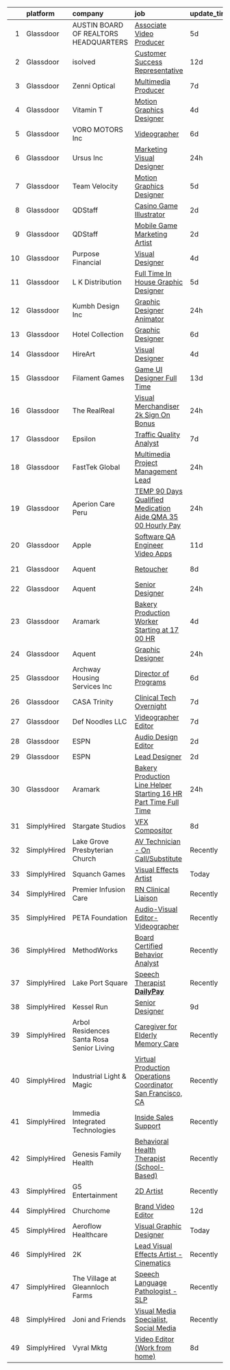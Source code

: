 

|    | platform    | company                                   | job                                                                                                                                                                                                                                                                                                                                                                                                                                                                                                                                                                                                                                                                                                                                                                                                                                                                                                                                                                                                                                                                                                                                                                                                                                                                                                                                                                                                  | update_time   | location             |
|---:|:------------|:------------------------------------------|:-----------------------------------------------------------------------------------------------------------------------------------------------------------------------------------------------------------------------------------------------------------------------------------------------------------------------------------------------------------------------------------------------------------------------------------------------------------------------------------------------------------------------------------------------------------------------------------------------------------------------------------------------------------------------------------------------------------------------------------------------------------------------------------------------------------------------------------------------------------------------------------------------------------------------------------------------------------------------------------------------------------------------------------------------------------------------------------------------------------------------------------------------------------------------------------------------------------------------------------------------------------------------------------------------------------------------------------------------------------------------------------------------------|:--------------|:---------------------|
|  1 | Glassdoor   | AUSTIN BOARD OF REALTORS HEADQUARTERS     | [Associate Video Producer](https://www.glassdoor.com/partner/jobListing.htm?pos=111&ao=1110586&s=58&guid=00000181d24bd8f58a8510019010fb15&src=GD_JOB_AD&t=SR&vt=w&ea=1&cs=1_85854e1f&cb=1657090595448&jobListingId=1007973154065&cpc=39A4E8CE329AB187&jrtk=3-0-1g794nm95ghql801-1g794nm9kghrc800-01ecd5dc6df1b501--6NYlbfkN0CzcDFs8cjNZITHzPaspPYUdxCTppyanGLeq-qEeiOFHwY2WUyAnrlCtEZ5GVhe4twuwkeqr4_pF1yvj7ac6m-f5901tEcCJT60M50YzRJ4UZadKXZh7DfT8HXPoiqWHcKPweUpn6hWm4MJc5-etzsvyH7xlHGwUzlnKrT1uJzPWkt56GE51CZ4CZFn9nysYgh7wNU1RABahE3sH-CdX7bih00e445Sn95GHe_xMCoFwUMYupUKIHcJqrzGLgnJ_7AlvNcEooU0FuYBnspo017hmB1-VFMXjkxHaWqs6xxeCiZI8YthDdJqA6nu21wonK86a-gtcBZM8JxWCMKNwDV0hRdKNE8fPqg6ip0lzWTjIrRWLFSeGpyab6F9b09ArfGyrLeHoIfdjo8vVMLIQIRhzx70jEBCr-b7WmLw0RKCdmZ7fK4GsG56mVvCYzYiELDRySoZ72PkM6b9Uf_eiaNJrlguVkc6OcLPsqdjw8uxxbhtVRJ6onpO4L_Qq1hbGxE%3D)                                                                                                                                                                                                                                                                                                                                                                                                                                                                                                                                    | 5d            | Austin, TX           |
|  2 | Glassdoor   | isolved                                   | [Customer Success Representative](https://www.glassdoor.com/partner/jobListing.htm?pos=105&ao=1110586&s=58&guid=00000181d24bd8f58a8510019010fb15&src=GD_JOB_AD&t=SR&vt=w&ea=1&cs=1_5d90a823&cb=1657090595450&jobListingId=1007960397823&cpc=545C0D17DAD7ABB7&jrtk=3-0-1g794nm95ghql801-1g794nm9kghrc800-d3cd1eaf8ba877d9--6NYlbfkN0BEiXzCIwcbKr5ayBEkunnsXndc8R7OHjtGbRXojM3MoWPXUa27Yd5rJD0bxfa0nZfO56H5lkRP5L541v4_xgXq-MNmIqg8uITfTyxcwmi7mXehN3CtQWD25UFoGLWW6pB12B1zZl2hooTnn5a7_DD-f6kc4IiwgkdcUWhE4jaRW3-xa_MVfyLflW4g0-w-u0dOgSOmZGHLdDNHV6VIBntdwWfhNuxdUOxxV0WZGQYPhXP-FRxw-mv0-ORVnDOiVSYmYBsxT1sqqTPOGYYNXULqiQZAOfMNehpaLDUPas2YOxzCtvigBozjgETRJsWm8AtuCSkbEs96dnTvYk6QBc8gqC2F48IXU6MpzxlSuVdHuy0QUkzIHg5gxD2hWnNhw3lMJxDVUpbwQf0TWZIEXJVliQelnUiW-cnv7qjd7XfB4ut8OZn5p4OuoxwE0Kr98ZI554vtwObJNsdy3QqhZ2-X24XyD8VZmvNvfGBRFyQpQzSlpnvCHULlKbUuBTq17hSvPTtsavnhO_NvgCktrfQ3gEDqTT9vA3qwZeWYVsvdONKgDqIiXdgMVqLN8GTxAwE%3D)                                                                                                                                                                                                                                                                                                                                                                                                                                                             | 12d           | Charlotte, NC        |
|  3 | Glassdoor   | Zenni Optical                             | [Multimedia Producer](https://www.glassdoor.com/partner/jobListing.htm?pos=117&ao=1110586&s=58&guid=00000181d24bd8f58a8510019010fb15&src=GD_JOB_AD&t=SR&vt=w&cs=1_c6c1809b&cb=1657090595448&jobListingId=1007969228595&cpc=1CBFC3E34E2A31FF&jrtk=3-0-1g794nm95ghql801-1g794nm9kghrc800-66685a8423798669--6NYlbfkN0D-wagnijxwAeJpKSfKqQ0J9oHqjS3FlIu-AqopM5OplQZzaVhIx9UO4Q8hxVMhGuV9HaKCSmmGouoCn9-qnEDTCmxhL6b3Vv_ut4oOvfUCOD0LYqf-u_8YTEmNGA4jkamHQGlOUxVZ5493jj-ezdqAmnIWlwf8_GxwHBtD9W21By3-Qrx_wHswLoOmHOTypZxH7020Y6_vXGHnEqBZvX9t45Z2kfigd0dj1dZ6jy3c4C4RNhiJatI-69ZhDIe3zEHARhbqYaQYNErSmwgYrhX_U0UBA06v4ZSRuwZNJyKjWDaYOo1XzmMdRhXz9RPTbchtniaidfAPWD_3UUx5nYXN27SWE6MCjZTk-bZthzHaxEs_9t4D8XImIIRDd7ZQt_du-e-wsO4zxPUqstTOCYes58K8gl98W-91we-yvEp2sKTfrN1W8T3OxG6SVf6Otd76h-ZDogQHERwM5KyYC4BX)                                                                                                                                                                                                                                                                                                                                                                                                                                                                                                                                                                                            | 7d            | Remote               |
|  4 | Glassdoor   | Vitamin T                                 | [Motion Graphics Designer](https://www.glassdoor.com/partner/jobListing.htm?pos=129&ao=1110586&s=58&guid=00000181d24bd8f58a8510019010fb15&src=GD_JOB_AD&t=SR&vt=w&cs=1_5bf8b4db&cb=1657090595450&jobListingId=1007978307771&cpc=7F6F94E2229B3AB5&jrtk=3-0-1g794nm95ghql801-1g794nm9kghrc800-ad0a29d79cbbf1f8--6NYlbfkN0DMrcEu7yrtATojKJA7cEzGQ3FdRGWLh0CZQInL4ECGI6k5tN82kdM0cJmh4vC7GggCHq40R6owTJVZscrfZBarj3_7So2qHyJmuk74L0VGNx0XDBfPQwFmuOiRS15apU1baTQjWyZQSTfWUuxzgV3uiU7jPP4Ca-Bm8QN2B-vN3ti01CXDx8v4NWGjXp449vp5_xXpyt6mQ3M3WG_W3YXQXzPHmKEmrBDq4eDpnP-OgtA9Lp1jerdLQwsQq2uezcMIpWWWEmvkDwZJjSozhlEO1uztm4TqE__vPttVlSDGNH24oRDea-XHZ5OXFPIf-n3qy9AcJ4axtEFGH5MTcQATiIQFpxPc6pHrTeZogNZEgaBTNG_wHOj50izePu6MzG7yOJCM2kO8QZz3LLr-a5DnOmc6GUochUnyD-aZB0xao0gcCjH4-uQ5zrgs844vlyIdBqENFkP7PsPdLlFiWeyc30Z9pESA8Rc%3D)                                                                                                                                                                                                                                                                                                                                                                                                                                                                                                                                                                         | 4d            | Los Angeles, CA      |
|  5 | Glassdoor   | VORO MOTORS  Inc                          | [Videographer](https://www.glassdoor.com/partner/jobListing.htm?pos=127&ao=1110586&s=58&guid=00000181d24bd8f58a8510019010fb15&src=GD_JOB_AD&t=SR&vt=w&ea=1&cs=1_21d67a70&cb=1657090595450&jobListingId=1007970831526&cpc=654405A9B1E0A9F5&jrtk=3-0-1g794nm95ghql801-1g794nm9kghrc800-c89a94ad0a70ac66--6NYlbfkN0DOo14sSDmFoOqMAgxcXQVHQ31jiCgySudKjH39KCobDHlqGt6ed5SPC8aRYokvCCivaetRbOTufWv4bWgzglSCUg76x91TjJ6fRs-WvdnAgkwic73biRblAm4TLn6FpWiVmpDlPXWhVbndEA1lmN4x3MITH1mZidR0cNIMiu2uB4s7hWoG8fleI_TeAaT7-QMGRYZ56whXbN5oIu4IHxb6-9KHEjOO1J28WVkBGZjYyomJz3FZPJW-T0iwqaSmf_VV8Lfc7KeTOBD4kuG0XOjE2OP9TgI5NfzBqsrxXHBblCN6BSNNzOodxeInuVQNWUY93AzRyGoprTOIfBqy6iOtOEyaUDnwZz_jqeZVb7shFT-QvqgDcdzOK0R7WLc3xxc_Gfk-xn90HHYViIHwIqToL8w4llU4CCxpH87tvYslOrzGDAzzfpN5V30vBtB1X35HKXhxgC1_qCwCXvWjcfZrjFYoZLxFLoEjVQA4iPn352lxZ75quGMO)                                                                                                                                                                                                                                                                                                                                                                                                                                                                                                                                                              | 6d            | Los Angeles, CA      |
|  6 | Glassdoor   | Ursus  Inc                                | [Marketing   Visual Designer](https://www.glassdoor.com/partner/jobListing.htm?pos=120&ao=1110586&s=58&guid=00000181d24bd8f58a8510019010fb15&src=GD_JOB_AD&t=SR&vt=w&ea=1&cs=1_a4b2b2c6&cb=1657090595449&jobListingId=1007985675315&cpc=59DEFF8D475298C3&jrtk=3-0-1g794nm95ghql801-1g794nm9kghrc800-f29d6c416d7e7661--6NYlbfkN0CT8vBT9H5mqECx2dfLV_FONLPDKpIRssxVwtj05Tmm4rA5I0VNOPdM1oYsK66ov5qs26oXjfHfguzQooc3G5Pl-ghCmGPoj2PmFbu89wOeXUIWofUIEanFBQPQQprKV32zN9Eeuix_fCN_LoNFfc6-kzPEHPQ6WqAeZZW7SVPGAneNoR4LL4ICaWUunWEm0NMQwllCqzpb2jbXfq8vno7CjDfcNhde_W5Dghnziav4Z672-EZ4y4kQl5d4YY7G0P_MzTCz_V2KGeLpA4G0WV_bzB5BrxYEhPxUTp5P0zQewCglRmI_LKCzDMzOjtzCOpIqdA9-p-0ma8y3TAf7_YdMu5lJxHjtDXCYMiVz1RSbGiZWMstjjwbxWfy1zAk4dims6IVhr0D06MhjhrLT9IhTinadZiiO_N3arpfQEHL8NFS2TVJes2V3fL8ynt-ihfqthY3_mk_bzsTiaKqF1gOLLoUYVEdAfZGCz0x5GGhyufazwkMWyttugfpmIGJvYYqNwiv-Yxc-Iae9696z_KnO_a9rvG0DOqDM0Xz3OUrLB0TFz5brEvjwMlnPrO3UzcQrBfyxnEF2V5lmyY2fd-FBDf_TYPgEgkavE_PNnFidVIPgLrIu78TTkbKGR4zu8xsxLx8iihBBnKug1DhFpQhk84ekht45sYsOoXdDEkmHpiCj89E1IkXUm7WTiWxd7VsH1MsRk3qhZ_S2EToL0Ilk7lVOewi826wIyDzZ89eeN-iXW4ZueKUQqCoDa5-fibWKVcfHV59JQbz4pexwrC70Zffd1IQlMjoSNAcfElCi8HlMp0wF_ntsLkuVqxmyUV1-XTX4DMNjDxNSuHkbbmY06hVO5TMUj945YGm8ciUX4IcD2eN02TcyW3Xigz24VN2aV7-6o7XDNmtCvWN2pswSXVI1W2bhdvHxRzuGbT2EAvb25LKpZzTUgSY7-I853t616xfTGCXkFmchG04A1cljKum4QCEg3nvabD_5ghd2RVEAGu5oYBl9KyIJzH2akds%3D) | 24h           | Los Angeles, CA      |
|  7 | Glassdoor   | Team Velocity                             | [Motion Graphics Designer](https://www.glassdoor.com/partner/jobListing.htm?pos=116&ao=1110586&s=58&guid=00000181d24bd8f58a8510019010fb15&src=GD_JOB_AD&t=SR&vt=w&ea=1&cs=1_a91f9f5a&cb=1657090595448&jobListingId=1007973989941&cpc=1CBFC3E34E2A31FF&jrtk=3-0-1g794nm95ghql801-1g794nm9kghrc800-ea543584044f705d--6NYlbfkN0BmIoKocX2EPZz2-LnVx7uj6CrWseJC8UJJqrhDAcGvGRNfkRIuQJORHMGhgoMLvmYGsRsmv1pPn76ZsP_8RNjZ-MQZjfppVK3kdaEAmYsjJbUQfhv68w-4RDZGBFONO9bTiyU9tlfJM0B78Fejc0CpaC_gox3WUqy6473I44zGDINgRU_zKAcU9W65r5SAW04qiyATXgaJjmOcHLRPsO-ytjSJzVzorAe4n9XlKAXO9oqPzp_7AK7VJ7Y5OmuGXVcduO4C-jlXRP5Fhgj1lude-wnO7IZEhHeLmOyhg7Zg2tOIiDOLzGUABZ6s9b1rFxW94DWlFNFh-cCqNmyw8GH-oLIp1laz5XmBB7zoud3qSozC61--keQfVdKqBXNyfmlSsiFc6P6L2wFpWkBKABbttp4MfDg4vPBZyGyMS6ggEKa5WLXquOusMsrmMv4H3810RW1OMIlaRgGIHMesSJiZv7Jjiggei004hgynP6uyyOD_qui8h3GprJHZlyoMP00%3D)                                                                                                                                                                                                                                                                                                                                                                                                                                                                                                                                    | 5d            | Remote               |
|  8 | Glassdoor   | QDStaff                                   | [Casino Game Illustrator](https://www.glassdoor.com/partner/jobListing.htm?pos=109&ao=1110586&s=58&guid=00000181d24bd8f58a8510019010fb15&src=GD_JOB_AD&t=SR&vt=w&ea=1&cs=1_27ecdb9a&cb=1657090595447&jobListingId=1007979465017&cpc=1CBFC3E34E2A31FF&jrtk=3-0-1g794nm95ghql801-1g794nm9kghrc800-7b5571057083f71e--6NYlbfkN0BK9GXDcakwdiqmeo8o-2GvkYnmPkq7xevAHdeF_847qkpPJo8-WyfGxHsHPe4cA6EI7EtJnTtXxg2G6TxjzkWSjN-_eoC0CQqc2RAq2MV5g6TovBKQDk7CcqvV3amJm8rIfBPyOGl_nc6LyWzqcbr5tu7ooFcLrIX_cxWhA8bZqCmVqt4J3dHYmFhfahSv8Ld_gr3SwGZMyaOTViRZN11z-tlFsr6aVkM0uyR2JuYMYuNSdYCFw2fok8dqDEd7tJjl0XLKMVMdnF42I2q5At2xCcYWRAbgdZjmfTQUFtRVZrAZ7FVyB6GUwsrvk1MeYEXu6e1Bqz7btV3Phgz6I5sKPWU3LWVpXs9sqvs3cejse4ett98JmRdcPos2f4Iui1bGYdks_SNJ60esUjxYFtu8MqQGD9gT1SQo2HVKHT8v-5myb_vfh8D7QxBicVsxXgpdUH0gjILDEmGU-MRE0tUFy3Z6NGq1OpM-0PawOG-BkA%3D%3D)                                                                                                                                                                                                                                                                                                                                                                                                                                                                                                                                                       | 2d            | Escondido, CA        |
|  9 | Glassdoor   | QDStaff                                   | [Mobile Game Marketing Artist](https://www.glassdoor.com/partner/jobListing.htm?pos=112&ao=1110586&s=58&guid=00000181d24bd8f58a8510019010fb15&src=GD_JOB_AD&t=SR&vt=w&ea=1&cs=1_9c5ee24d&cb=1657090595448&jobListingId=1007979465013&cpc=1D891ED3EFC3904E&jrtk=3-0-1g794nm95ghql801-1g794nm9kghrc800-7dd30ab41ee61ded--6NYlbfkN0BK9GXDcakwdiqmeo8o-2GvkYnmPkq7xevAHdeF_847qkpPJo8-WyfGr2oLhzfMXtsf-pDOwV52VHZY-X70xHVDAdOFESK7mgqF8dzbmRcNoYT54_ihXn0prwXndvED4r-5MgURBs4ii0LPpIlobmpI69ifvqMoAgfJeUP_jCM8IkZ3pvOfmo_EeACKdadGe8vLACVdNPY_olDx9YZMTm6cug3gHk6wiHCJ0IF6kDQKvPi3nkti15PUGMiVeQVhkOtLghv3dQr0cg9dxuJMC-kroSKp57_XHqnSi-rXr3xLhqjsp8M54MlNgN4RzYAbpO3sA9O5Qh48UnTiZt5LWxyHAHNxM4ABD-nN0pzquTd_16Xx9fG2SrMdV1DuklCnsXglrB7xO93KmHsNkUZwpVfslBFLRdFgNZQrP7IlkgAD_oABXYd2xLPo5ye9ZSFijK6-3uEgLQGjxPN3K3lBmLHzIoEVh_uRidxhhm9hld4Asg%3D%3D)                                                                                                                                                                                                                                                                                                                                                                                                                                                                                                                                                  | 2d            | Escondido, CA        |
| 10 | Glassdoor   | Purpose Financial                         | [Visual Designer](https://www.glassdoor.com/partner/jobListing.htm?pos=102&ao=1110586&s=58&guid=00000181d24bd8f58a8510019010fb15&src=GD_JOB_AD&t=SR&vt=w&cs=1_0c841b39&cb=1657090595445&jobListingId=1007978027094&cpc=43E37B7B5399EAEF&jrtk=3-0-1g794nm95ghql801-1g794nm9kghrc800-80917c0488b41800--6NYlbfkN0DSwrzLV_d009t00Noqv8485ZIMmCq0NIXHKosxbhm15qabQEHgk6wsQRlkA3A80bZb9PbpfHGfKe6iUksRL5ftl87KqNy0Y1yMxMeGftJ4MLYIdzNZ_HOrtLRBVHg6zEmRj0Y_A5RJolt1YIyNjcFsaNldLVCojNt0wxCcr-19asI5NHWlMr7MI8NmVHeOfTE7idyvz1pO4LlhHUvG-czpuPhYncQ04uNVJQ2g9cOMvnp5tq3yQD4SOLUF-mAiVUzIqsE-vzVFWgmvE51_J-krLvvgyiMOLmbuZS1XSLkUkrnBmkRiVKuyfm6Y-uIP99ZxxOdTEfFpwp7z6YLLftouN8Vz4SQ6TIE_VILxa8G6_95RRe1LVlvztaq0NAbvQEhMwTBy9P63QPbDsd7IEB-Dfszbd3NHD8N_RTUPZCaRKMQGJNXx4GTHAVi3ALllwxJ1Bf7_uwcqXbcnqu_OMgFkrUpzKT3kIlnsPlEtyUgp6RU3InhjnzmzBkRhTowVzfn-IEU-grSuSEO-n6J1ZLXasFGqOcVSm7c0yX8VWjkYcyaEAFoQJeQM9kpbq49VOCFd0zNNtFKAlZ1QYex25rnsme8CRaYy8PpCPKb9AChi2uk00yUIkhHYJbyP-D_DQLVlSiWs5T01b3SYB4Q0lZViBq0H7EyCKgEj4BnyCfTtGoraRccJjAP1Kv1AYRuSy6Q%3D)                                                                                                                                                                                                                                                                                                                                                  | 4d            | Spartanburg, SC      |
| 11 | Glassdoor   | L K Distribution                          | [Full Time In House Graphic Designer](https://www.glassdoor.com/partner/jobListing.htm?pos=118&ao=1110586&s=58&guid=00000181d24bd8f58a8510019010fb15&src=GD_JOB_AD&t=SR&vt=w&ea=1&cs=1_0b6f292a&cb=1657090595449&jobListingId=1007973745187&cpc=5EFBB0462F9C6B7A&jrtk=3-0-1g794nm95ghql801-1g794nm9kghrc800-cfac271ed5385e70--6NYlbfkN0A953Z9EfJZc5Z9y7Wb0NkuJO-5BBnqXCJSieP3bN3oT5bPCnx7cVWYFJeJd4XDICS5hNmh52odF18kc-rin1ytCcEJAygDJw692BehaM3PjdASPr1M2rLiveepbDNMxqw8kFXZkAzxYJSg6zDm7ZS9lsEQsCIC8XNrdBYjRYczvTw3L2kwS3BDnhpBDHJuOl6dkgdVGpNz1BaoqKv922E9XapOSn1wQMAYar78cyQ5Pk29SmbsvJ8h8xGxPmnzOszXotTt8b-H_F66ZG1UNX82MwTMJqco4fvLf9BClvmOG1MOnev6knsTLGKqPAH8uKSJILWRgatDnh35WXUU35RAyHIp1-wIssJBFPcsqBQNXu-UsHZqwQcxrqhesI_KjihyfjD10RYPTKaVTM42WPqXy6mpKVPbv_eZTsSwSsSf9ZA4j2Wwe9HAB8szxD8ytTl5leJ1s65MojF5tyWUbCuSXkSLtKZVUJ3f5mLSQYR_KnHnMSmp3zngSkp2tWLgXPujjuBQdGceTw%3D%3D)                                                                                                                                                                                                                                                                                                                                                                                                                                                                                                           | 5d            | La Mirada, CA        |
| 12 | Glassdoor   | Kumbh Design Inc                          | [Graphic Designer Animator](https://www.glassdoor.com/partner/jobListing.htm?pos=115&ao=1110586&s=58&guid=00000181d24bd8f58a8510019010fb15&src=GD_JOB_AD&t=SR&vt=w&ea=1&cs=1_827d6442&cb=1657090595448&jobListingId=1007986294327&cpc=1CBFC3E34E2A31FF&jrtk=3-0-1g794nm95ghql801-1g794nm9kghrc800-f804edb4ab26fc68--6NYlbfkN0DbpvKawHQFp60PGRt3osN7de9nuorm3RjiuSWM5p2-DA_LGZ24HHP6eaHc_BmEX9gI16RNG45l1in4wzrzwkM42RvoRpKFuZCdD3LAjl66Gr-sVzWvBFOmmj-jCbr9zuJdPHZeI_BE0UCQdEwgVUcy3Zk0YnUH8Eon4tKox_oLADdMb1Wb6xqAvk-SHbSvj9dBT5jp2aZAeTnJm6UmVbW-e2qn4KD9U6-GetjNegjsuObuMZkM5X3U_fHFcGkZOQziZ7xsILD4MCquFkclItXrcpnZDizGHgWBEAfQyiYR8icjz0osDe4pKxpOOXW3Mm-PROM1FQURlwDkqkKCvS1mp9Ffr_bdr-Ygv2_wq43ntaVN7ZB-x5toC9qYElyxQ_8yL7aQT5RyfRKLcqQ2pk1Dy4lcY5M9DpTWHpneetkvipMMuqws58slkLdn63D0xnBciuLVySagYYYJ4sQdEWohKkE7OnZDSP8l1tnKDbZoUiBXjCNNAyMe6ZNVEpPTVjg%3D)                                                                                                                                                                                                                                                                                                                                                                                                                                                                                                                                   | 24h           | Guam                 |
| 13 | Glassdoor   | Hotel Collection                          | [Graphic Designer](https://www.glassdoor.com/partner/jobListing.htm?pos=114&ao=1110586&s=58&guid=00000181d24bd8f58a8510019010fb15&src=GD_JOB_AD&t=SR&vt=w&ea=1&cs=1_01bb9ec7&cb=1657090595448&jobListingId=1007970682240&cpc=39A4E8CE329AB187&jrtk=3-0-1g794nm95ghql801-1g794nm9kghrc800-2846fa6930b00c17--6NYlbfkN0BzrZSFdAVV-1Jeo9bHpapEEpS_U15z8xqaVgI2ZBIzHuwp5rJLlL1tUgNGcQkftNQ87PAfNzgfSpEcj_O2YG-_1cue5LwENbmDs2TrZo-9xFUjMQxf1GhjxyAyenVSar3jLtOGdd0zuCckrIQw5cIzcnNGsMMI1UOwPzfWRiFwCbxviB7h8swPi30-IuGIFGKqGaNWcyC-CrWjsOxPKzcE1PrMXw5-EGnIPzlKwMPptT6bZ2IoNTgFkkU4ZDuT_PNJi4JXE-fKQwbNuadG9JQr7Ni8JLfFR5occZq9Kf3-wulZo5wSLPVHXC8oMF4Lu4UciXg_fDKnsbFfm8PjQrkGJsevlTMxg1xuOXG0a_aZ5sullg0iirqo3ecuCpLfFDntOdgtc7pf5GlT2H7BR2mUcOiewzxvH3G3Q0azME9cGUsMNK9GXNbBgCApK8XwNo7j2wDjLaMIr0oRenGCYgTzlAWVxPZT_tsaCWT9UqkPqCGbvnaD8VRS)                                                                                                                                                                                                                                                                                                                                                                                                                                                                                                                                                          | 6d            | Miami, FL            |
| 14 | Glassdoor   | HireArt                                   | [Visual Designer](https://www.glassdoor.com/partner/jobListing.htm?pos=130&ao=1110586&s=58&guid=00000181d24bd8f58a8510019010fb15&src=GD_JOB_AD&t=SR&vt=w&ea=1&cs=1_90141de5&cb=1657090595450&jobListingId=1007977899718&cpc=334ABAF5D42DC775&jrtk=3-0-1g794nm95ghql801-1g794nm9kghrc800-6b81546da584eca9--6NYlbfkN0DSgjPPcnEdvoK3uuxfISLALE6pB1FR7YSHOr_tSg5_QGIhoz_2VqUepdcKLBLI_zRMcw5tZLk0llKVt2y6ZfiF4DESAVdIA6LN-upTV22_17VrfVykjSV0VMoSUitqLSUxFeDIRenTk7qBgG9isPPAptWdBwEzys-kXPnwu_QKz_k2Yd4TJDkfgeO7sJkYDzrtghWcxkTwdgXI81b5UfJpcS-_rBBYylDu7I1QygwcnAS9GLtkWV80BXJyN3koQXyFgF9FI6HgjDEnhf68aIaQNO63Rpem1xnYUNcEOKZ2cCKjygZG14XMa_m4rYkAfo8nezcskyuUABdJkcS5l3USDwUwyF0MOQ9cozrR1JT3P76gYP_wdrQBrJxyuExgam8l87xlhwtO0epP-259Hgnx8wTKlmq9XHBg_2Kmw2hl5Dx84G0bkTRtWjJlms5enfSzfo4SI8ZLoiAVU_ElgfeQQrMcuDp5W2M8T5KNXJjqc3k6nVH8eJpmovXbS8jm19_IG0hvG7hrRHXdb0bsXPATUv6CkqAUm96kiFXjhChO7CxeZvwVvDjwOUied0ZmAeg%3D)                                                                                                                                                                                                                                                                                                                                                                                                                                                                             | 4d            | Los Angeles, CA      |
| 15 | Glassdoor   | Filament Games                            | [Game UI Designer   Full Time](https://www.glassdoor.com/partner/jobListing.htm?pos=110&ao=1110586&s=58&guid=00000181d24bd8f58a8510019010fb15&src=GD_JOB_AD&t=SR&vt=w&ea=1&cs=1_b21ba471&cb=1657090595447&jobListingId=1007956964808&cpc=18C9CE28155C17C5&jrtk=3-0-1g794nm95ghql801-1g794nm9kghrc800-4cb49892fb7fcc95--6NYlbfkN0CIHMGocNKd5hoXLwwKXhS247lQakt22NtwViB8HW65UO_fRUkh-j7Og1M8k5VNV9qYPiHtjiCoY_O-c9otiDtR9LNNKFnoF5Wicp50DmFLbTl-GMUESfQFvHm4qb9t0MWvEWUxc542U7m8IAjIlC0QIQeu1griOijYGId8il01kB8D3wwdT0JX93Otc704GOhfYGPxbQUmkkNnGbA-VbLb8PJLQ948JoU279r_AeBZLPYqKKzv08-8FwbQWdEoCgxoq57DiQvsPrB3Rv0MYBHPTpvrsx7YlSeVFIm_KlwWyUTsx8V-erBKBKPYA6b2QaN_1oBp7A_wlQu2Vt7NoYOpCw_q_T_hBMzjHvzy4DRgcjQK24btTlqekg1KW3bHEyQmvioIdC1EYqlYKJ5DR3EPEiz8YybTMrF8M81PKTGOdpUheRMD83Q6MoRgYZElbtd9bs0vpw4lsw%3D%3D)                                                                                                                                                                                                                                                                                                                                                                                                                                                                                                                                                                                  | 13d           | Madison, WI          |
| 16 | Glassdoor   | The RealReal                              | [Visual Merchandiser    2k Sign On Bonus ](https://www.glassdoor.com/partner/jobListing.htm?pos=106&ao=1110586&s=58&guid=00000181d24bd8f58a8510019010fb15&src=GD_JOB_AD&t=SR&vt=w&ea=1&cs=1_58fd8ddd&cb=1657090595446&jobListingId=1007984907560&cpc=65CC663E25211861&jrtk=3-0-1g794nm95ghql801-1g794nm9kghrc800-4ac500e89ea6db94--6NYlbfkN0DLP6g0lDoqZzhPnc0l2IIO15DLMc6nfdbu3pouBSAEyLHC7K7bTve3tmdCHI28Jr3r6tajo03J6yqho19PXihkvyxW_WvX2o39hPcAwlJLpEMKTHKwYywXFpecqH5MHFg3S5je55Y2FRNEe20sW7tsDhx5Uj9mZ1xBXde9NfBtNe_TEHRcGF__vGr3HpnC85Z4BC5Zt6Hri6sDFT7XcMaQ2vgls1p-NjoAs6y7BfIBEUbw5s5V--JkxrNgf3Qm2HivwsQMC5rfcJozwqDHNakeYR7SPom-VhooW_R7z757k7LYTahmyc04SDev6auEMNcrjk0xgQnjbbDab3ND1GF31kPzKX0Fh0vcoLMgdE79bSc715JJ7zrrr0ojKs0AqRo6cT_cmY5u7iCcbkhfJ01a7OqAEwO5J1ps6bbeEqOZzV1NlcA_ksbEdqPOZYrKkdPsw4_vEJgMx0ggZGNvrp_tPP_QtFH1buQBKXRHv7zGxL5N95O5hcMpQ4X5-5XErkfIuhYTHX6EjQ%3D%3D)                                                                                                                                                                                                                                                                                                                                                                                                                                                                                                      | 24h           | Palm Beach, FL       |
| 17 | Glassdoor   | Epsilon                                   | [Traffic Quality Analyst](https://www.glassdoor.com/partner/jobListing.htm?pos=104&ao=1110586&s=58&guid=00000181d24bd8f58a8510019010fb15&src=GD_JOB_AD&t=SR&vt=w&cs=1_9d26c920&cb=1657090595446&jobListingId=1007968863384&cpc=AE484BB564079092&jrtk=3-0-1g794nm95ghql801-1g794nm9kghrc800-5c126fd60c971240--6NYlbfkN0D3zZ_ASCFyv4hXru9Ra-w9vKx6N-cVz9iFs_U0KKU9L5k_mGLbOFh6mBfr7FZGqbBCt4ox1SoM7xTaFJn3BdLKm14rN0g-_L1Bp9ab6mZwLDBCjffAtHkPgD-2x5KCyPS4s0Ew4wjuYiWTSl7kUfRJVOiINVKlJmNo2T99t93_9P4BAzE-OyOwH3VQq6wV9oydlUxk34oCFuDSxWAI-k2ogHHjQz56oUXYBUHlmJBwjOcACwC3q6WnzObKGwcXyH1XQM9AF9Dl5c74DQKjaxyzgqrk3-TdzD5fRBkdRulpkFCO2H4WYIZBFjLLx0OPJ10K1r_b7OP9BN6R5yszDBQ_O3hUnsCAxt1iLSRB-NJZulBdSX6rf8PM5kRjKi2-ll1e2EgAa8oGLq6YzHtaTOb9JKzKUEHYwPQ76iOHWqmW5_NnnfrI0nCy2Q1MDT3vvjufWjo1qvmmwccV-RjPMX5A41LdZ1b7TXgONyw2BZNAnKIX1ebBfLa5jcrhiBIS0BtPRR5bccLoYmM1ddPEr_MLbtHilz-OAXBZ6Bdj67N-X3OBRYEBveub)                                                                                                                                                                                                                                                                                                                                                                                                                                                                                        | 7d            | Agoura Hills, CA     |
| 18 | Glassdoor   | FastTek Global                            | [Multimedia Project Management Lead](https://www.glassdoor.com/partner/jobListing.htm?pos=107&ao=1110586&s=58&guid=00000181d24bd8f58a8510019010fb15&src=GD_JOB_AD&t=SR&vt=w&ea=1&cs=1_f241fe22&cb=1657090595447&jobListingId=1007985294209&cpc=AF02A54CD0F60729&jrtk=3-0-1g794nm95ghql801-1g794nm9kghrc800-f3331caf627c8615--6NYlbfkN0Az9dGzmoqKccvpcm3t3G7jEvFeta23pvltH6fcBy3LrPVjE2rxg7kPFDqNQ1VyFFzGtOzN7VZ6Sg9jH8ZiDyusCJnpMigrpByEX1mS8W3Xq7pxKx4RXY7ejWfnjssFKcj6FGgv4vMAMXBlpnGybiljBajWZ4inTIx3sreL_RziXDup8C3Kq1VCkeDHfth6A5S_sW1AhqeGdPFqSm-hmedPVAUgtQACTJQ2UdqaAdbWrAyrbqFXWnzOMmAKq4W69MNj1s1hFM8kTo55ffrdg4DCBmnyuBkJ5CBHDOBWzCIJepGxydiJEe2QluDhSJVjpm-qAI9B9f9cSBeqp4EuYBTI04KYfXqbUfQkm-UaVbaN0uTQxouRVVVNXx5kIPict22PompA6xldWZR2GDw9jM0spW96OmWa5e4KMQqxYWM7U0WrLO0Q_GmA5WIBdRc7ZWVd-QpItI50P5V7iOO7GodXudbZMVR2VSNtXICZxGqAwLxP28jlgAwHin0swCOCsWPQZaAUxzwRv_hWY-Y4OSmz)                                                                                                                                                                                                                                                                                                                                                                                                                                                                                                        | 24h           | Remote               |
| 19 | Glassdoor   | Aperion Care Peru                         | [TEMP  90 Days  Qualified Medication Aide  QMA    35 00 Hourly Pay  ](https://www.glassdoor.com/partner/jobListing.htm?pos=103&ao=1110586&s=58&guid=00000181d24bd8f58a8510019010fb15&src=GD_JOB_AD&t=SR&vt=w&ea=1&cs=1_8d154c93&cb=1657090595446&jobListingId=1007985949708&cpc=6F63F679962D6B30&jrtk=3-0-1g794nm95ghql801-1g794nm9kghrc800-5d14d0be23ca0b25--6NYlbfkN0A-aPjvG8Uk0ciTWEqCU0zylqGv4g48kDYvAb9F-lGhlfJruFsa4Go12jLY83P9UTTDmESpqEquxllzUrfVjAPs23A1OWsqOQtMssoqz6hB9D3zFFF6_J8w_bMgos7ywnLrh3UqCcqIhQn3M5E9HStV0Uy5IkTIM24WL9ObPQdpfA1iHHoRmEkYoJjZ4KFfewrUREMvCm4YlCCEE4isimrXJK4OQRnmQMCCN0u1DHQw3IpPtt1MlbfT1-tanef-0WkHFpokZKTZvC-w-jYpN21TCUy7NeTcXJMmf-CoXd1QUrYJVoyzEVa8dVQj5bpkzbGjBxU4NyKB2rwpIhLr923w0UiFEkF4f0rRxAh8iiI_R963XDLEy4t1VWjK5693EaPdBLdnHf0vvgbHshDpUWsVhRhAb1_Bz6Lf-yGB4xHTUX1jLIBFvzb3eFefUAGpVwOnXsQQ-n5vXvfF_POKQnCIdS5FnhyQjhHMJNuf_xzMAZZCuwUtgmmi7fxxOC4KMGkAMeXAEdjUjStFlOK3UgZWEKtuevqOnvM6qlTZCVqsW7NoFLlT39iy8p3pEkasvzAiHhQK5kEvoA2UoqfDKrnPV95Vj6rFbeqVAFqIHs-6Og%3D%3D)                                                                                                                                                                                                                                                                                                                                                                           | 24h           | Peru, IN             |
| 20 | Glassdoor   | Apple                                     | [Software QA Engineer   Video Apps](https://www.glassdoor.com/partner/jobListing.htm?pos=125&ao=1110586&s=58&guid=00000181d24bd8f58a8510019010fb15&src=GD_JOB_AD&t=SR&vt=w&cs=1_19151ba2&cb=1657090595449&jobListingId=1007962891889&cpc=AC285F3A3ECA6BB0&jrtk=3-0-1g794nm95ghql801-1g794nm9kghrc800-98813c29137923ce--6NYlbfkN0BvKrLyj5gPmtZO9T8euul8TCxuuKNOtzRJOomxnwSEodTz2Bc-sPZl29JElYHfcoRIeYnKWd2FyuopdzRoUPRan9-cCg3sOji6jK9I3uCRF4JEtV6YDKaEalju5VdIzpXliKUvD6Y3VOFruxAsc1nUHOqg3ht6zoLF_4yBa8GaEReSbt4zHV0qbX1sDN3rwUSdH01kE9Lk5B1NEPekTqR28CigSwmqO4cbZfiY_3lJwOwuxw0d87ocThCqgY0iJhNq5XIjrWBTOYt1JDObywOlZVyKIW8Fb63IbgAuLkgkjpZzgOs4PSxIgSiTbVJsAV2kBhMlm7ai-hAYM9Tp7NJ1prU-Mau55mz2OCJRTubfS6sGLKtqtfhqOGKsLOlEUebXewX9C-xJZP6Lt-0yCFKihPwVZ5eO2zvCpHNfEfTZJ_1_JWMrdd3_TzV5BJY1eUrueuvnqLnMxv4yZpBg0r6rRPYH5qnj0-Qrc6MeNc1PDkg1QRHThopzjaw73UFWYPZ6vm9G8c598kAkapdu2gYfTZ3N7JN0ggYhzx0P8ilw-yXbgqv2Md5oy44rDLsxp-bu54jl2VtJC2wNeWhseljaNDCrp-IvMxVKyMfb6QXoU398YvujwDjSm_hB98x5YdxXcB0ln5gFcwzd3yaZQow1CGuAh3emNv6NdwlKj6Eg3n-HoZEdORpnZhQLg3GHSwP3vuZx_kj-iv9r3xZCFGL3FuAxx6TD2DvKH4oYBanw1ulytrfEjM-RAi0c-HtGK7v2_MFSooenFenT-0qxCoDGQX9o6CMDq81KIU80BCJzeYVCDD0f44QcH6Iw3AEPinCAmAWEgLjWIGQZoUbMtS6uMoziQ-6_CEQ_21uJKbcL7IlqmdpG_3XYyA0UHBTeZ0HlOExmtY56CKtqpa_9DqsRrQswYe-d7Vum6cwUDerGvwG36unFtKpa5PIUudKT-uf0X1QAG0ZxcaL9e4IzZCMR)                                              | 11d           | Culver City, CA      |
| 21 | Glassdoor   | Aquent                                    | [Retoucher](https://www.glassdoor.com/partner/jobListing.htm?pos=126&ao=1110586&s=58&guid=00000181d24bd8f58a8510019010fb15&src=GD_JOB_AD&t=SR&vt=w&cs=1_4c204b0d&cb=1657090595449&jobListingId=1007967009881&cpc=4B86475FAF393599&jrtk=3-0-1g794nm95ghql801-1g794nm9kghrc800-cf5521387646f5cd--6NYlbfkN0DMrcEu7yrtATojKJA7cEzGQ3FdRGWLh0CZQInL4ECGI9gD0Wolx9R2v-Aex0-GK06q_AYOzvcZwPSjK54u-6pWBOM6MeSijfh0uMBTHSMqJ2JovMJqgoRenvsyZ-K2jW6TdZL9JTNxY1A63E7b9fN7MpggD-wawhvrk0_QK6YKlfe7DubvGslLVp_pPGyH_0n1nT7oqQQzJlGQqtg0up9CjWlfVLV5ucx1qAGcHBk4XQ-885VX6OzRail2TdmZS8sh-owZzvbaE4RNchYInXqhvio2xV9460biD-iW-VqM8p3vWf487S6OomGVcRwBtAW9vKl89qxxNupmK_V2kvZb6slGSxn7kHfb1VTtShb-M0aZimlUxyzrAkCMR4RvFa-Dz0YpZuoM7pe1zURoMYZD3MUGbwA3uQ8k4VmUwmoY-TqTrLgOGqXusH_7R_PexnYifUvvtqcL5g%3D%3D)                                                                                                                                                                                                                                                                                                                                                                                                                                                                                                                                                                                                          | 8d            | Corte Madera, CA     |
| 22 | Glassdoor   | Aquent                                    | [Senior Designer](https://www.glassdoor.com/partner/jobListing.htm?pos=119&ao=1110586&s=58&guid=00000181d24bd8f58a8510019010fb15&src=GD_JOB_AD&t=SR&vt=w&cs=1_977db85c&cb=1657090595449&jobListingId=1007985726472&cpc=4B86475FAF393599&jrtk=3-0-1g794nm95ghql801-1g794nm9kghrc800-5eae8d10c3578c10--6NYlbfkN0DMrcEu7yrtATojKJA7cEzGQ3FdRGWLh0CZQInL4ECGI9gD0Wolx9R2EDT7B77c2cRrcg9sth4dYrRwWPAyJ27XhEM21f7ynAe-vBJ_h2PWjhvp0Y9heGLq-RqeXb4JcID4GIbRAS2sE_NxBKoiXDsOxoIfYVSguOfmYXTS1JTaECMvJT08lckKgs16E3gpxBKCnSTBRwFpBobp7K7-_OCCy3i8yOdPImC0Ffmo8nOTrSzuNwhlDT2vk_iXcLkEdSAkchBceqe5PngAhyF0zmq1XAinUqbENeL-QmpI1BLlwzqkmKrEYPmVNkHvkl7KVfjwyT_RgOOUJR5WL5iNu3VNLoWpBAyGEHgzARAucQAbDZhafTfMGmulT7LWE1p-o-33c0mgt9X-f2NhB5iXESKTJegU5W9cNJA4iygDQWxn7jCAOJ-jUTDyosepBeYXzo5rAzVnLthvB4mpHbcuRkPj)                                                                                                                                                                                                                                                                                                                                                                                                                                                                                                                                                                                                | 24h           | Remote               |
| 23 | Glassdoor   | Aramark                                   | [Bakery Production Worker  Starting at  17 00 HR ](https://www.glassdoor.com/partner/jobListing.htm?pos=124&ao=1110586&s=58&guid=00000181d24bd8f58a8510019010fb15&src=GD_JOB_AD&t=SR&vt=w&ea=1&cs=1_e5ad05ca&cb=1657090595449&jobListingId=1007978281621&cpc=AC285F3A3ECA6BB0&jrtk=3-0-1g794nm95ghql801-1g794nm9kghrc800-a577233ea6b27be4--6NYlbfkN0Afi8hlyjXcFcTRB67AhKDs9_JHq9Ijljmoye2yl5v1hygO57iDd2LN-drUR_pw7SYVd_0fT9IJ_M2EK4jG6XaIT8kZ_RyldTr8y_ZdhW0HPNO_H9CVMwuV9UBq6gP4GeGF3ix3E7YTxe1nGDv2orqS0FjVwmmDRAzeWBtETVtV5ErCul_BwG3nhO-RQ7U1c1m4maqZuv1QWHJvmtLMJBFJ-O7kytDqk3JbtXrHLjsfzyxsCZnsEgmmjahGWhRqNm6ksb1O9GN1TyhCxPOcVgO6y4eekNL40ib-5iYzbYAmt-hqSPrg0iWNMcSgKWpsYnjZ1VvU-DXA161P0w3CZpZA-yxy0H_kVO26-EyaHc0Fy7diKkQa12xu2tgkf1mwLdjjtAHzUD8MVH0t4bXzG59yKWyqYczUsgmzGFA1zABboqY4ZXjOZ1TJbMGbpl6-BFZMh5ejtWXhZ4Lm__N8RqXB7UfKAgdQDAZMpzEiF5yyKX8cNVlj1cbV5MmWbmPxvg_0akb2MGcfcKWnVEo1O8UR1TrW7QNWlOQ%3D)                                                                                                                                                                                                                                                                                                                                                                                                                                                                            | 4d            | Crossville, TN       |
| 24 | Glassdoor   | Aquent                                    | [Graphic Designer](https://www.glassdoor.com/partner/jobListing.htm?pos=121&ao=1110586&s=58&guid=00000181d24bd8f58a8510019010fb15&src=GD_JOB_AD&t=SR&vt=w&cs=1_836d02c1&cb=1657090595448&jobListingId=1007985726227&cpc=444700D72F2ECBCE&jrtk=3-0-1g794nm95ghql801-1g794nm9kghrc800-bd7d78a1f8569ca6--6NYlbfkN0DMrcEu7yrtATojKJA7cEzGQ3FdRGWLh0CZQInL4ECGI9gD0Wolx9R2v-Aex0-GK07gDi_mTUtzqhUUGBwfUfiwYPryaV-k7JXxY7SaKMhICjvi65Wp32yO-IX-icWhXTbbWo03jP5VtilxD6skqNnFI9BclOypU6OXOoNmBh7m7ebeAHBp9_H1N8j_ioCLHbISy79JlQscaoIPOzrJXsUAUXL5z4-5fD6MOMiUkzaycy42bjZ1XReQTQgwXXMu0iWEQkDcWhvC-QqTjaQpAEDkbsQGxVi2PK-ca-RW97_5Gisx26LgP_z9VNVXETMMPNRUmXm1Mxi6iHE8s5JlGN8iF_aHVDuRRHsrdQM6HroXrneszdMXkMCyPEcg8g03ySrpQzB96-5dDA_TxwV8u0IRHOqR_h1rGgsnsh3uyEOIt_ijoFWnXVXlk6VOnZc7MIHW7TESSrSkKj_Ros8ioaep)                                                                                                                                                                                                                                                                                                                                                                                                                                                                                                                                                                                               | 24h           | Seattle, WA          |
| 25 | Glassdoor   | Archway Housing   Services  Inc           | [Director of Programs](https://www.glassdoor.com/partner/jobListing.htm?pos=128&ao=1110586&s=58&guid=00000181d24bd8f58a8510019010fb15&src=GD_JOB_AD&t=SR&vt=w&ea=1&cs=1_678fca31&cb=1657090595450&jobListingId=1007970877341&cpc=FA84DF7EA1EC2398&jrtk=3-0-1g794nm95ghql801-1g794nm9kghrc800-2e799b82c76f3048--6NYlbfkN0As4jd5aSKiW_uIisjgg29AJq4kDcBvocvbMwgV2qt84RZnmGr_1l1iBSOC78XtD-gwhNl8-keqvoHM5u4vnKBepdVR3JOR3Ijmj9v4sehI1GPDEa3i1MmQ5qbxGUmqHlOoZ4V1frjV0JASdcujDOAek45iLhUtPgSnM_X9JimXpEdPckz-DIzvcPrgDdTAm6WJq6lS-Vj_-TfdJey52prBJytFeifw-uBHMxOVebqlLNcJPdF8VN6pvKIqNVgl6SJnw4dVCzMWjoEzBKp3_B14TzFG0lGB2wujNm-0cHkj5KDAdGOvFzsaXLll_gIVKu9vx2mP4K28sxXT8O7Z5VwGmptfxpNvAaHmd4UXX1Gf2Q8DJWv8V1wg4LCN4lNt-jFSpKWDTWlRma8CiqMzb98BCiW2Lla7l0MUnqZ2_w9U79ZBS0aqZik0SkzJoJhO7-qm8uM-fMvhdz9gNJQjpLooG6vlS_bEes-i0_NCBzWoj76u99e0zEuXsbgVR4Zmzns%3D)                                                                                                                                                                                                                                                                                                                                                                                                                                                                                                                                        | 6d            | Denver, CO           |
| 26 | Glassdoor   | CASA Trinity                              | [Clinical Tech   Overnight](https://www.glassdoor.com/partner/jobListing.htm?pos=101&ao=1110586&s=58&guid=00000181d24bd8f58a8510019010fb15&src=GD_JOB_AD&t=SR&vt=w&ea=1&cs=1_af244692&cb=1657090595446&jobListingId=1007968957229&cpc=2415C0EA19F52A21&jrtk=3-0-1g794nm95ghql801-1g794nm9kghrc800-02240869c75157b9--6NYlbfkN0BQrH8SwUL8ENA_HVoYKa-LAat5ohP9T-SgGrICF32n7VM9Ksz78SPoUqdtOwf0zBbQffNEaT8ycQpMsgCfIdbQgbsG_WRxZjIQxeEwNxbWB2S-PJj85o6aO3gI8iXorGN0a3Loino6j1Bt0t6-KqmOchR_6uXeHQGGaFVTtD1FSnPfG-_OGHsUmykFs92b2r3igL4j2OTQrIWP66-iXWOHjyGD6cye0H8jp14UgUqwnk5oBfBQBxB9bWqJr-pdiGdR6eLrPCq7Gcim3I5MZVR9PwVydZ8-wmVx3GEtCc01qrvcXLy2EfSM0nbz9ba7REW5jjGzo75hb89RWjXJ7AJqpJNnn2uWVTXB9qCvS2yY0ZsjqlUNguyUiEnTmYl0zSoIEtettl6GQdDQJkJf2_nMsA0JRYjeLoUFihbsZoykHzrLXQDGzPEdlwYddLR-9GVp8rlqBKrfh3gFtHWMqgrhcVXet7lA1OYTzNCvkaq3xNvwve4Kj4FKnizi7XMbmk_zxvlGtfZKzQ%3D%3D)                                                                                                                                                                                                                                                                                                                                                                                                                                                                                                                     | 7d            | Olean, NY            |
| 27 | Glassdoor   | Def Noodles LLC                           | [Videographer Editor](https://www.glassdoor.com/partner/jobListing.htm?pos=123&ao=1110586&s=58&guid=00000181d24bd8f58a8510019010fb15&src=GD_JOB_AD&t=SR&vt=w&ea=1&cs=1_0fb8920b&cb=1657090595449&jobListingId=1007968748472&cpc=FD1C1DA32C38CFA7&jrtk=3-0-1g794nm95ghql801-1g794nm9kghrc800-1a192006d1808ec8--6NYlbfkN0CB1tmP7rfbaHtYFmPjg1Xv8BJr6DUbyz0HQmM4H563ApjD-MG1dLqW3pbe56GnaUq2qElvMIjC5L1qSolNTO91CPlcCreT9_2BoFpW_IS-EwiIEib5NKqMEaPAGWllpIsjQVZnQlM5HWaStGjTbrardgel91IcpYUv0vgFfKG1duwJZWAIBt-vZcvSk7zT0UPp_7BEQyOExreyXeptX7j1fQEUzqIfJZGfYax0J5f31NkYc7eOrNcBRGeOkU14VaxnvHLYZ55rg7XjExgQei3g5xlekQi8oFoigI_6XyfCYe4ZolYnaMbNyeCSUMUjH-6lWbwJvlHdQB88_7oyhtqAT_7TLfXZcVg0tPh6sMoGpkecvW2IfV86bVBW5rqysJhH3jDLR6G4SUePOxuu44JXPEFXlEpvjFwG_nWxmY5y50-czAEIuL0BoVYv1xuQGHrBtT279y45erJSmoIpUEXMbLhwjAZzMHQ1qxKA4s_r_RGZVuY7jXLM)                                                                                                                                                                                                                                                                                                                                                                                                                                                                                                                                                       | 7d            | Los Angeles, CA      |
| 28 | Glassdoor   | ESPN                                      | [Audio Design Editor](https://www.glassdoor.com/partner/jobListing.htm?pos=108&ao=1110586&s=58&guid=00000181d24bd8f58a8510019010fb15&src=GD_JOB_AD&t=SR&vt=w&cs=1_326daf46&cb=1657090595446&jobListingId=1007980701607&cpc=C63BD00756FD6F58&jrtk=3-0-1g794nm95ghql801-1g794nm9kghrc800-1ba639cd55c7b9dd--6NYlbfkN0DAFTyt7pbDCC2JPO79CSdi1dIb81yjczP5qsKcZIxgiYm3-7g-689Ur9xqU8QiYHU6iGcbMZnJX2ArDUhPpsC53iOWI_fXfjwJqNkmcMnQ5UbxbZEwoI56WsM5M9ykMY3DyQOBOXDWWanFdaAK7swhpaFcuWpKM1bfARrcFKpK1uSgZ1gJjyNveEfx6iHmxwYt8zo-9ZCSdiwetpW0EYEVWYrWdlhBi6bfvT07kVGMTIw-cWpymIE2wE3izEQhe__LiKYt4aXuL0LuPi0YqAQLfyzMkiG-LyLGTkxf3EnJanpIZ3Y6dn3eZW-e2GRT6GPv21UpZ-BJQJFvpTfxqHfM01nYYZmg0qzZTIUTlh7MPyLn6bbdnN-fl142_Jvolu507yeGu-1cCd1oXhVQwFvxqU63qILA3EhEULk6A22gDhut6vLsKCWKZ2l79pptml-gp8hOzTNgFQ%3D%3D)                                                                                                                                                                                                                                                                                                                                                                                                                                                                                                                                                                                                | 2d            | Bristol, CT          |
| 29 | Glassdoor   | ESPN                                      | [Lead Designer](https://www.glassdoor.com/partner/jobListing.htm?pos=113&ao=1110586&s=58&guid=00000181d24bd8f58a8510019010fb15&src=GD_JOB_AD&t=SR&vt=w&cs=1_c1c6572a&cb=1657090595447&jobListingId=1007980701678&cpc=AF1E4A3695F490BE&jrtk=3-0-1g794nm95ghql801-1g794nm9kghrc800-0ff5d4686217d552--6NYlbfkN0DAFTyt7pbDCC2JPO79CSdi1dIb81yjczP5qsKcZIxgiYm3-7g-689Ur9xqU8QiYHU6iGcbMZnJX7x94AXmzn4TBHOiLTsS_0XSlxCii-Od6112le_ewOSYlr0eZLsXzNSTW_i9IwA7n_vO3OIhofRiWLPpEr0aL2lnPkHPQZhRtJucg5bKVJdPYLVtrHawIOVVLErDMe6UKcQuXoCu4DZHExhtzkZNm4PjidYaHpGsefUfyAGJGn5j31IzyiuTS4LrphAT5RbNZfRpwdxNVq5134zOBHopfPBJrj0RAmU_HDcIoQXnch69sJGdVlUxp0MbiEfht9DIAdGG0-Iu28mjUgm5MZHMe0KJoNMR4mdY5_sfk1jrdvjQtepqJzPvF_O9BBMzzB34IdWVnk2yhk_zLDqCozJTH1w16R-XQMci8MUbQsrYuSBLzx4CEqwR5eCh8ogGxR-hMg%3D%3D)                                                                                                                                                                                                                                                                                                                                                                                                                                                                                                                                                                                                      | 2d            | Bristol, CT          |
| 30 | Glassdoor   | Aramark                                   | [Bakery Production Line Helper  Starting    16 HR   Part Time   Full Time ](https://www.glassdoor.com/partner/jobListing.htm?pos=122&ao=1110586&s=58&guid=00000181d24bd8f58a8510019010fb15&src=GD_JOB_AD&t=SR&vt=w&ea=1&cs=1_5d0617ea&cb=1657090595449&jobListingId=1007984573366&cpc=AC285F3A3ECA6BB0&jrtk=3-0-1g794nm95ghql801-1g794nm9kghrc800-5af205401d5992c7--6NYlbfkN0Afi8hlyjXcFcTRB67AhKDs9_JHq9Ijljmoye2yl5v1hygO57iDd2LNlp1gjTbj6W_25JvUzQACetbdmaIbuSpGTmYdg1yT-renhRF7GWxZQxR88Iq8vfiwRr3ifhDoobwekVmt8ZpYUEgM3qJr46x2pVVEc5R-Usbxi7Nf6D1C6797v5iHN11jImSY-EsV2gYAxN7-zkfJ6BEV4xncEiXG7xOFcaLrgE0QsSs2RVutOwgU_UNuPnfDr6bnD4057eD2lp1XMi-ulmOUs5_h2SersiogP_1Qhdf6RO9bgQAiRyuSOLDd6eZZzOHgS3qbjX5VWIZD3AxvMV_X7BRNhkksOjmMh_JG-Q_x-COgrdZyG9jlZJwaUw_X7IU3ifDEb8gCk_jKw3XgAOIsZh-s_BAHVKKbeAP6J9RrmW1YnQvYU9DGtLJcfNT-ky36aeYOpo9swtIFz_5H-QAwHY9RaaAynpG2rjCViB1zn1sAWWPi-qd-BADSOlp_GcS5t0scGO4%3D)                                                                                                                                                                                                                                                                                                                                                                                                                                                                                   | 24h           | London, KY           |
| 31 | SimplyHired | Stargate Studios                          | [VFX Compositor](https://www.simplyhired.com/job/Sfd19adjJ5XjbtUNNvu-vz3MYh08PG5FxyGQ-h967jvwbASIAsqbDw?q=visual+effects)                                                                                                                                                                                                                                                                                                                                                                                                                                                                                                                                                                                                                                                                                                                                                                                                                                                                                                                                                                                                                                                                                                                                                                                                                                                                            | 8d            | Remote               |
| 32 | SimplyHired | Lake Grove Presbyterian Church            | [AV Technician - On Call/Substitute](https://www.simplyhired.com/job/tb9Lp_96v5nuqnhe0ZYtbeKN6hRlb-jVRHz1dLdsFAKeVM_Axvfv9Q?q=visual+effects)                                                                                                                                                                                                                                                                                                                                                                                                                                                                                                                                                                                                                                                                                                                                                                                                                                                                                                                                                                                                                                                                                                                                                                                                                                                        | Recently      | Lake Oswego, OR      |
| 33 | SimplyHired | Squanch Games                             | [Visual Effects Artist](https://www.simplyhired.com/job/XFBZYXhOGMowK6hY2cucxuztAOuisUx_6jFEt4cs5Z4wEyRY5kYJxw?q=visual+effects)                                                                                                                                                                                                                                                                                                                                                                                                                                                                                                                                                                                                                                                                                                                                                                                                                                                                                                                                                                                                                                                                                                                                                                                                                                                                     | Today         | Remote               |
| 34 | SimplyHired | Premier Infusion Care                     | [RN Clinical Liaison](https://www.simplyhired.com/job/8u0_lLq4uDINUWBE37O8AYNbYp_eXm92J9gxVigBKOfAqsRWwTkr7w?q=visual+effects)                                                                                                                                                                                                                                                                                                                                                                                                                                                                                                                                                                                                                                                                                                                                                                                                                                                                                                                                                                                                                                                                                                                                                                                                                                                                       | Recently      | West Los Angeles, CA |
| 35 | SimplyHired | PETA Foundation                           | [Audio-Visual Editor-Videographer](https://www.simplyhired.com/job/y4aOHqi8u_Q78Yrfnlg7uo2o-Vz3hd-WA3aqyHyC38NrhMeVZ-FzSg?q=visual+effects)                                                                                                                                                                                                                                                                                                                                                                                                                                                                                                                                                                                                                                                                                                                                                                                                                                                                                                                                                                                                                                                                                                                                                                                                                                                          | Recently      | Los Angeles, CA      |
| 36 | SimplyHired | MethodWorks                               | [Board Certified Behavior Analyst](https://www.simplyhired.com/job/waBo_4fr9ocI3OA_ESqiA7ISWzJojZp5ZrK-JYrPE2Mc-utbYfKTEw?q=visual+effects)                                                                                                                                                                                                                                                                                                                                                                                                                                                                                                                                                                                                                                                                                                                                                                                                                                                                                                                                                                                                                                                                                                                                                                                                                                                          | Recently      | Anchorage, AK        |
| 37 | SimplyHired | Lake Port Square                          | [Speech Therapist **DailyPay**](https://www.simplyhired.com/job/UnbmGA5ask0d3rqUECA3Vus0b1qHb1rsdbo-W4HeVzi_DQ2TQoAJ7Q?q=visual+effects)                                                                                                                                                                                                                                                                                                                                                                                                                                                                                                                                                                                                                                                                                                                                                                                                                                                                                                                                                                                                                                                                                                                                                                                                                                                             | Recently      | Leesburg, FL         |
| 38 | SimplyHired | Kessel Run                                | [Senior Designer](https://www.simplyhired.com/job/hpSMTk1063tZVaAq1s2B6tXqLqo4_aVZ90iT2M0dbLgHO82W-wmRBA?q=visual+effects)                                                                                                                                                                                                                                                                                                                                                                                                                                                                                                                                                                                                                                                                                                                                                                                                                                                                                                                                                                                                                                                                                                                                                                                                                                                                           | 9d            | Boston, MA           |
| 39 | SimplyHired | Arbol Residences Santa Rosa Senior Living | [Caregiver for Elderly Memory Care](https://www.simplyhired.com/job/Emt3zM3Dw879nmBPG6XlpkSyneEeZYYwM-oV9HM-NDJc5b9_GiWdoQ?q=visual+effects)                                                                                                                                                                                                                                                                                                                                                                                                                                                                                                                                                                                                                                                                                                                                                                                                                                                                                                                                                                                                                                                                                                                                                                                                                                                         | Recently      | Santa Rosa, CA       |
| 40 | SimplyHired | Industrial Light & Magic                  | [Virtual Production Operations Coordinator San Francisco, CA](https://www.simplyhired.com/job/xjAry6wanJN_aPn6tWP42dD9S9N9kKBY-zlLFbUlo1cJRNbzoWRdsA?q=visual+effects)                                                                                                                                                                                                                                                                                                                                                                                                                                                                                                                                                                                                                                                                                                                                                                                                                                                                                                                                                                                                                                                                                                                                                                                                                               | Recently      | San Francisco, CA    |
| 41 | SimplyHired | Immedia Integrated Technologies           | [Inside Sales Support](https://www.simplyhired.com/job/5fj02t1TaLCWGsr-ze2vhHzkZhBgG3o10SP-SWIV1PhSGgaW1HCDMA?q=visual+effects)                                                                                                                                                                                                                                                                                                                                                                                                                                                                                                                                                                                                                                                                                                                                                                                                                                                                                                                                                                                                                                                                                                                                                                                                                                                                      | Recently      | Scottsdale, AZ       |
| 42 | SimplyHired | Genesis Family Health                     | [Behavioral Health Therapist (School-Based)](https://www.simplyhired.com/job/zKJ1he-E5ndry7rJSX9k7goD0McnzxLqYIe5q4OvVBNbN2YSyTJoQg?q=visual+effects)                                                                                                                                                                                                                                                                                                                                                                                                                                                                                                                                                                                                                                                                                                                                                                                                                                                                                                                                                                                                                                                                                                                                                                                                                                                | Recently      | Liberal, KS          |
| 43 | SimplyHired | G5 Entertainment                          | [2D Artist](https://www.simplyhired.com/job/Sigtge4nG7ayS4-4JKqbM4gtX9-ZFefL3on0nDZFc6I5h0f2Ei5pRg?q=visual+effects)                                                                                                                                                                                                                                                                                                                                                                                                                                                                                                                                                                                                                                                                                                                                                                                                                                                                                                                                                                                                                                                                                                                                                                                                                                                                                 | Recently      | Remote               |
| 44 | SimplyHired | Churchome                                 | [Brand Video Editor](https://www.simplyhired.com/job/zfpsu0dCu6wbqoa3MjkFlt5BdardvQP8gGu3jtE2UNI2g8e9Jk79dg?q=visual+effects)                                                                                                                                                                                                                                                                                                                                                                                                                                                                                                                                                                                                                                                                                                                                                                                                                                                                                                                                                                                                                                                                                                                                                                                                                                                                        | 12d           | Remote               |
| 45 | SimplyHired | Aeroflow Healthcare                       | [Visual Graphic Designer](https://www.simplyhired.com/job/HsK3usm-tb4ItAPOor2jYiz9sx3nRtlrNltptWVBnx1KVrp8ofsrWg?q=visual+effects)                                                                                                                                                                                                                                                                                                                                                                                                                                                                                                                                                                                                                                                                                                                                                                                                                                                                                                                                                                                                                                                                                                                                                                                                                                                                   | Today         | Asheville, NC        |
| 46 | SimplyHired | 2K                                        | [Lead Visual Effects Artist - Cinematics](https://www.simplyhired.com/job/s-vV1TYWZUkNuSmMc4VwUfs1rx8ELtc_ljQxElD38SSpUqmkxQVKUw?q=visual+effects)                                                                                                                                                                                                                                                                                                                                                                                                                                                                                                                                                                                                                                                                                                                                                                                                                                                                                                                                                                                                                                                                                                                                                                                                                                                   | Recently      | Baltimore, MD        |
| 47 | SimplyHired | The Village at Gleannloch Farms           | [Speech Language Pathologist - SLP](https://www.simplyhired.com/job/W-bRX8_Z4fziyw4S5Ln_4G1frszN92TcFW0005kmiBGtfUkEHHojrg?q=visual+effects)                                                                                                                                                                                                                                                                                                                                                                                                                                                                                                                                                                                                                                                                                                                                                                                                                                                                                                                                                                                                                                                                                                                                                                                                                                                         | Recently      | Spring, TX           |
| 48 | SimplyHired | Joni and Friends                          | [Visual Media Specialist, Social Media](https://www.simplyhired.com/job/uB_lUlIBYCv3imn1whXBqRDo4ht_kEYZAJsjo_qUN9ietDgAKQBthQ?q=visual+effects)                                                                                                                                                                                                                                                                                                                                                                                                                                                                                                                                                                                                                                                                                                                                                                                                                                                                                                                                                                                                                                                                                                                                                                                                                                                     | Recently      | Remote               |
| 49 | SimplyHired | Vyral Mktg                                | [Video Editor (Work from home)](https://www.simplyhired.com/job/PQ26Ye_tYirNoXN227u7NwnG80T8oviNtueomziU-1YB48RFjvxI5g?q=visual+effects)                                                                                                                                                                                                                                                                                                                                                                                                                                                                                                                                                                                                                                                                                                                                                                                                                                                                                                                                                                                                                                                                                                                                                                                                                                                             | 8d            | Omaha, NE            |